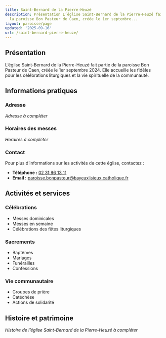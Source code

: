 ```yaml
---
title: Saint-Bernard de la Pierre-Heuzé
description: Présentation L’église Saint-Bernard de la Pierre-Heuzé fait partie de
  la paroisse Bon Pasteur de Caen, créée le 1er septembre...
layout: paroisse/page
updated: '2025-09-16'
url: /saint-bernard-pierre-heuze/
---
```


## Présentation

L’église Saint-Bernard de la Pierre-Heuzé fait partie de la paroisse Bon Pasteur de Caen, créée le 1er septembre 2024. Elle accueille les fidèles pour les célébrations liturgiques et la vie spirituelle de la communauté.

## Informations pratiques

### Adresse

_Adresse à compléter_

### Horaires des messes

_Horaires à compléter_

### Contact

Pour plus d’informations sur les activités de cette église, contactez :

  * **Téléphone :** [02 31 86 13 11](tel:+33231861311)
  * **Email :** [paroisse.bonpasteur@bayeuxlisieux.catholique.fr](mailto:paroisse.bonpasteur@bayeuxlisieux.catholique.fr)

## Activités et services

### Célébrations

  * Messes dominicales
  * Messes en semaine
  * Célébrations des fêtes liturgiques

### Sacrements

  * Baptêmes
  * Mariages
  * Funérailles
  * Confessions

### Vie communautaire

  * Groupes de prière
  * Catéchèse
  * Actions de solidarité

## Histoire et patrimoine

_Histoire de l’église Saint-Bernard de la Pierre-Heuzé à compléter_
